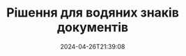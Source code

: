 ---
############################# Static ############################
layout: "family"
date:  2024-04-26T21:39:08
draft: false

product: "Watermark"
product_tag: "watermark"

lang: uk

############################# Head ############################
head_title: "Водяний знак документа C# Java Node.js | додати водяний знак"
head_description: "Додайте водяний знак до PDF, зображень та документів. Рішення для водяних знаків для Microsoft Office, PDF, OpenDocument, зображень тощо."

############################# Header ############################
title: "Рішення для водяних знаків документів"
description:  |
  Додайте текстові та зображення водяні знаки для документів та зображень.

  Шукайте та змінюйте водяні знаки документа зручним способом.

  Отримайте інформацію про водяні знаки, які представлені у ваших документах.

############################# Supported Platforms ###############################
supported_platforms:
  enable: true
  head_title: "Виберіть свою платформу"
  title: "Незалежність платформи"
  description: "GroupDocs.Watermark бібліотека підтримує наступні операційні системи та фреймворки:"
  details_link_title: "Дізнатися більше"

  items:
    # items loop
    - title: ".NET"
      description: GroupDocs.Watermark .NET 
      color: "blue"
      tag: "net"
      link: "/watermark/net/"
      features_link: "https://docs.groupdocs.com/watermark/net/system-requirements/"
      features:
          # features loop
          - rows: "4"
            content: |
                    .NET Framework 4.6.2 or higher <br> .NET Core 2.0 or higher <br> .NET 6.0 or higher
      
          # features loop
          - rows: "1"
            content: |
                    Windows <br> Linux <br> Mac OS
      
          # features loop
          - rows: "3"
            content: |
                    Microsoft Visual Studio <br> JetBrains Rider
      
          # features loop
          - rows: "1"
            content: |
                    50+ file formats
      

    # items loop
    - title: "Java"
      description: GroupDocs.Watermark Java
      color: "red"
      tag: "java"
      link: "/watermark/java/"
      features_link: "https://docs.groupdocs.com/watermark/java/system-requirements/"
      features:
          # features loop
          - rows: "4"
            content: |
                    Java 8 or higher <br> Kotlin
      
          # features loop
          - rows: "1"
            content: |
                    Windows <br> Linux <br> Mac OS
      
          # features loop
          - rows: "3"
            content: |
                    IntelliJ IDEA <br> Eclipse <br> NetBeans
      
          # features loop
          - rows: "1"
            content: |
                    50+ file formats

    # items loop
    - title: "Node.js"
      description: GroupDocs.Watermark Node.js
      color: "green"
      tag: "nodejs-java"
      link: "/watermark/nodejs-java/"
      features_link: "https://docs.groupdocs.com/watermark/nodejs-java/system-requirements/"
      features:
          # features loop
          - rows: "4"
            content: |
                    Node.js 16+ and J2SE 8.0 (1.8)+
      
          # features loop
          - rows: "1"
            content: |
                    Windows <br> Linux <br> Mac OS
      
          # features loop
          - rows: "3"
            content: |
                    Atom <br> Visual Studio Code <br> Будь-який інший текстовий редактор
      
          # features loop
          - rows: "1"
            content: |
                    50+ file formats

############################# Features ###############################
features:
  enable: true
  title: "GroupDocs.Watermark огляд функцій"
  description: "Бібліотека призначена для додавання, пошуку та оновлення різних типів водяних знаків для популярних форматів документів."

  items:
    # items loop
    - icon: "protect"
      title: "Захистіть файли водяними знаками"
      content: "Додайте текстові та зображені водяні знаки до своїх ділових документів."

    # items loop
    - icon: "search"
      title: "Пошук існуючих водяних знаків"
      content: "Отримайте детальну інформацію про водяні знаки, розміщені в документі раніше."

    # items loop
    - icon: "manipulate"
      title: "Маніпулювання водяними знаками документа"
      content: "Керуйте текстом, стилем, зображенням та іншими функціями водяного знака."

    # items loop
    - icon: "additional"
      title: "Різні додаткові функції"
      content: "Отримуйте інформацію про документ, оновлюйте гіперпосилання або фон сторінок тощо."

############################# Code Samples ###############################
code_samples:
  enable: true
  title: "Захист документів водяними знаками"
  description: "GroupDocs.Watermark типові приклади коду операцій."

  items:
    # items loop
    - title: "Створення водяного знака."
      content: "Щоб додати водяний знак до документа, вкажіть шлях до цільового файлу. У вас є багато варіантів вибору, щоб отримати індивідуальний водяний знак на певній сторінці."
      samples:
          # samples loop
          - language: "C#"
            color: "blue"
            content: |
                    <code class="language-csharp" data-lang="csharp">
                        // Вкажіть документ, на який буде нанесений водяний знак

                        using (Watermarker watermarker = new Watermarker("source.docx"))
                        {
                          // Створити об'єкт водяного знака
                          TextWatermark watermark = new TextWatermark("top secret", new Font("Arial", 36));

                          // Встановлення параметрів водяного знака
                          watermark.ForegroundColor = Color.Red;
                          watermark.HorizontalAlignment = HorizontalAlignment.Center;
                          watermark.VerticalAlignment = VerticalAlignment.Center;

                          // Додайте водяний знак і збережіть оброблений файл
                          watermarker.Add(watermark);
                          watermarker.Save("result.docx");
                        }                    
                    </code>

          # samples loop
          - language: "Java"
            color: "red"
            content: |
                    <code class="language-java" data-lang="java">
                        // Вкажіть документ, на який буде нанесений водяний знак

                        Watermarker watermarker = new Watermarker("source.docx");

                        // Створити об'єкт водяного знака
                        TextWatermark watermark = new TextWatermark("top secret", new Font("Arial", 36));

                        // Встановлення параметрів водяного знака
                        watermark.setForegroundColor(Color.getRed());
                        watermark.setHorizontalAlignment(HorizontalAlignment.Center);
                        watermark.setVerticalAlignment(VerticalAlignment.Center);

                        // Додайте водяний знак і збережіть оброблений файл
                        watermarker.add(watermark);
                        watermarker.save("result.docx");
                        watermarker.close();

                    </code>

          # samples loop
          - language: "TypeScript"
            color: "green"
            content: |
                    <code class="language-java" data-lang="javascript">
                        // Вкажіть документ, на який буде нанесений водяний знак

                        const watermarker = new Watermarker("source.docx");
    
                        // Створити об'єкт водяного знака
                        const watermark = new TextWatermark("top secret", new Font("Arial", 36));

                        // Встановлення параметрів водяного знака
                        watermark.setForegroundColor(Color.getRed());
                        watermark.setHorizontalAlignment(HorizontalAlignment.Center);
                        watermark.setVerticalAlignment(VerticalAlignment.Center);

                        // Додайте водяний знак і збережіть оброблений файл
                        watermarker.add(watermark);
                        watermarker.save("result.docx");                        

                    </code>

############################# Supported Formats ###############################
formats:
  enable: true
  title: "Підтримуються 50+ форматів файлів"
  description: "GroupDocs.Watermark надає водяні знаки для популярних форматів документів і файлів."

############################# Metrics ###############################
metrics:
  enable: true
  title: "Статистичні дані нашої бібліотеки"
  description: "Пориньте глибоко в ключові показники, розкриваючи уявлення про наші досягнення, вплив та зростання."

  items:
    # items loop
    - number: "50+"
      title: "Підтримувані формати"
      content: "Бібліотека здатна обробляти більше 50 найпопулярніших форматів файлів."

    # items loop
    - number: "800k"
      title: "NuGet завантажень"
      content: "GroupDocs.Watermark для .NET — популярна бібліотека з більш ніж 800 000 завантаженнями на NuGet."

    # items loop
    - number: "15k"
      title: "Завантаження Maven"
      content: "Маючи понад 15 тисяч завантажень на Maven, GroupDocs.Watermark є популярним вибором для Java розробників."

    # items loop
    - number: "140+"
      title: "Щасливі клієнти"
      content: "Індивідуальні розробники та провідні компанії по всьому світу віддають перевагу нашим бібліотекам для створення інноваційних рішень."


############################# Customers ###############################
customers:
  enable: true
  title: "Наші щасливі клієнти"
  description: "GroupDocs бібліотеки працюють у всесвітньо відомих і відомих брендах по всьому світу."

  items:
    # items loop
    - title: "BenQ Corporation"
      logo: "benq"
      
    # items loop
    - title: "Nasdaq Stock Market"
      logo: "nasdaq"
      
    # items loop
    - title: "AT&T Inc."
      logo: "att"
      
    # items loop
    - title: "Customer logo AstraZeneca"
      logo: "astrazeneca"
      
    # items loop
    - title: "Central Bank of Argentina"
      logo: "argentinacentralbank"
      
    # items loop
    - title: "Roche Holding AG"
      logo: "roche"
      
    # items loop
    - title: "Capita"
      logo: "capita"
      
    # items loop
    - title: "Axa S.A."
      logo: "axa"
      
    # items loop
    - title: "Instructure Inc."
      logo: "instructure"
      
    # items loop
    - title: "Wipro"
      logo: "wipro"


############################# Actions ###############################
actions:
  enable: true
  title: "Готові розпочати роботу?"
  description: "Спробуйте GroupDocs.Watermark функцій безкоштовно на своїй платформі"

  items:
    # items loop
    - title: ".NET"
      color: "blue"
      link: "/watermark/net/"

    # items loop
    - title: "Java"
      color: "red"
      link: "/watermark/java/"

    # items loop
    - title: "Node.js"
      color: "green"
      link: "/watermark/nodejs-java/"      

############################# FAQ ###############################
faq:
  enable: true
  title: "Часті питання"
  description: "Ознайомтеся з нашими поширеними запитаннями"

  items:
    # items loop
    - question: "Чи потрібні зовнішні бібліотеки для обробки документами GroupDocs.Watermark?"
      answer: "GroupDocs.Watermark працює самостійно, не потрібно стороннього програмного забезпечення, як-от Adobe Acrobat, Microsoft Office тощо."

    # items loop
    - question: "Чи можу я протестувати GroupDocs.Watermark функції перед покупкою?"
      answer: "Так, GroupDocs.Watermark пропонує безкоштовну пробну версію! Встановіть його та спробуйте, але майте на увазі: пробні версії додають «пробні значки» до ваших документів, обробляються лише перші 3 сторінки. Хочете отримати повний досвід? Отримайте безкоштовну 30-денну тимчасову ліцензію для повного функціоналу. Подробиці див. у розділі [тимчасова ліцензія](https://purchase.groupdocs.com/temporary-license/)."

    # items loop
    - question: "Які типи ліцензій надаються?"
      answer: "Потрібна ліцензія GroupDocs.Watermark? У нас є варіанти! Вибирайте з ліцензій на основі багатьох варіантів. Кількість розробників у вашій команді. Місця розгортання, як-от єдиний офіс або віддалені робочі місця. Чи повинен дистрибутив кінцевих клієнтів ділитися SDK/API з клієнтами? Крім того, існує ліцензія на щомісячне використання: платіть лише за те, що ви використовуєте з тарифними планами. Пориньте глибше і знайдіть ідеальну [ціну](https://purchase.groupdocs.com/pricing/watermark/net/)."

############################# Cloud Links ###############################
cloud_links:
  enable: true
  title: "GroupDocs.Watermark API низького коду"
  description: "Додайте водяні знаки до файлів за допомогою нашого хмарного API REST."
  
  items:
    # items loop
    - title: "GroupDocs.Watermark Cloud for cURL"
      content: "Використовуйте cURL REST ful API для водяних знаків PDF, Word, Excel, PowerPoint, JPEG та інших популярних форматів файлів."
      icon: "groupdocs_watermark-for-curl"
      link: "https://products.groupdocs.cloud/watermark/curl"

    # items loop
    - title: "GroupDocs.Watermark Cloud for .NET"
      content: "Розширюйте можливості .NET програм за допомогою функцій водяного маркування документів за допомогою Cloud SDK для .NET. Захистіть ділові документи самостійно."
      icon: "groupdocs_watermark-for-net"
      link: "https://products.groupdocs.cloud/watermark/net"

    # items loop
    - title: "GroupDocs.Watermark Cloud for Java"
      content: "GroupDocs.Watermark SDK, розроблений для Java, надає нові можливості для ваших Java програм і бізнес-файлів."
      icon: "groupdocs_watermark-for-java"
      link: "https://products.groupdocs.cloud/watermark/java"

############################# App links ###############################
app_links:
  enable: true
  title: "GroupDocs.Watermark Веб-додатки"
  description: "GroupDocs надає доступ до веб-програми для додавання водяних знаків до ваших документів. Більше 50 популярних форматів файлів можуть бути нанесені водяними знаками у вашому улюбленому браузері БЕЗКОШТОВНО."

  items:
    # items loop
    - title: "GroupDocs.Watermark Total"
      content: "Онлайн-інструмент для додавання водяних знаків до документів з будь-якого пристрою."
      icon: "groupdocs_watermark-app"
      link: "https://products.groupdocs.app/watermark/total"

    # items loop
    - title: "GroupDocs.Watermark DOCX"
      content: "Водяний знак MS Word DOCX онлайн."
      icon: "groupdocs_words-app"
      link: "https://products.groupdocs.app/watermark/docx"

    # items loop
    - title: "GroupDocs.Watermark PDF"
      content: "Захистіть PDF документів онлайн."
      icon: "groupdocs_pdf-app"
      link: "https://products.groupdocs.app/watermark/pdf"


      


---